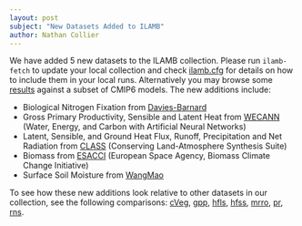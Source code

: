 ```yaml
---
layout: post
subject: "New Datasets Added to ILAMB"
author: Nathan Collier
---
```


We have added 5 new datasets to the ILAMB collection. Please run `ilamb-fetch` to update your local collection and check [ilamb.cfg](https://github.com/rubisco-sfa/ILAMB/blob/master/src/ILAMB/data/ilamb.cfg) for details on how to include them in your local runs. Alternatively you may browse some [results](https://www.ilamb.org/CMIP6/historical/) against a subset of CMIP6 models. The new additions include:

* Biological Nitrogen Fixation from [Davies-Barnard](https://doi.org/10.1029/2019GB006387)
* Gross Primary Productivity, Sensible and Latent Heat from [WECANN](https://doi.org/10.5194/bg-14-4101-2017) (Water, Energy, and Carbon with Artificial Neural Networks)
* Latent, Sensible, and Ground Heat Flux, Runoff, Precipitation and Net Radiation from [CLASS](https://doi.org/10.1175/JCLI-D-19-0036.1) (Conserving Land-Atmosphere Synthesis Suite)
* Biomass from [ESACCI](http://dx.doi.org/10.5285/5f331c418e9f4935b8eb1b836f8a91b8) (European Space Agency, Biomass Climate Change Initiative)
* Surface Soil Moisture from [WangMao](https://essd.copernicus.org/articles/13/4385/2021/)

To see how these new additions look relative to other datasets in our collection, see the following comparisons: 
[cVeg](https://www.climatemodeling.org/~nate/ILAMB-Test/comparisons/cVeg.png), 
[gpp](https://www.climatemodeling.org/~nate/ILAMB-Test/comparisons/gpp.png), 
[hfls](https://www.climatemodeling.org/~nate/ILAMB-Test/comparisons/hfls.png), 
[hfss](https://www.climatemodeling.org/~nate/ILAMB-Test/comparisons/hfss.png), 
[mrro](https://www.climatemodeling.org/~nate/ILAMB-Test/comparisons/mrro.png), 
[pr](https://www.climatemodeling.org/~nate/ILAMB-Test/comparisons/pr.png), 
[rns](https://www.climatemodeling.org/~nate/ILAMB-Test/comparisons/rns.png).
